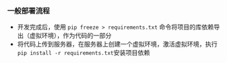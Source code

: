 ### 一般部署流程

* 开发完成后，使用 `pip freeze > requirements.txt` 命令将项目的库依赖导出（虚拟环境），作为代码的一部分
* 将代码上传到服务器，在服务器上创建一个虚拟环境，激活虚拟环境，执行 `pip install -r requirements.txt`安装项目依赖